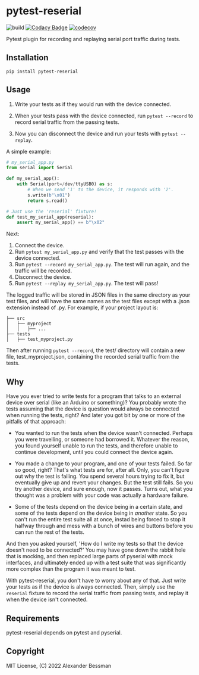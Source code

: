 # pytest-reserial

![build](https://github.com/bessman/pytest-reserial/actions/workflows/tox.yml/badge.svg)
[![Codacy Badge](https://api.codacy.com/project/badge/Grade/18b7f42be4e043ce98a4852996a343dc)](https://app.codacy.com/gh/bessman/pytest-reserial?utm_source=github.com&utm_medium=referral&utm_content=bessman/pytest-reserial&utm_campaign=Badge_Grade_Settings)
[![codecov](https://codecov.io/gh/bessman/pytest-reserial/branch/master/graph/badge.svg)](https://codecov.io/gh/bessman/pytest-reserial)

Pytest plugin for recording and replaying serial port traffic during tests.

## Installation

`pip install pytest-reserial`

## Usage

1.  Write your tests as if they would run with the device connected.

2.  When your tests pass with the device connected, run `pytest --record` to record serial traffic 
    from the passing tests.

3.  Now you can disconnect the device and run your tests with `pytest --replay`.

A simple example:

```python
# my_serial_app.py
from serial import Serial

def my_serial_app():
    with Serial(port=/dev/ttyUSB0) as s:
        # When we send '1' to the device, it responds with '2'.
        s.write(b"\x01")
        return s.read()

# Just use the 'reserial' fixture!
def test_my_serial_app(reserial):
    assert my_serial_app() == b"\x02"
```

Next:

1.  Connect the device.
2.  Run `pytest my_serial_app.py` and verify that the test passes with the device connected.
3.  Run `pytest --record my_serial_app.py`. The test will run again, and the traffic will be recorded.
4.  Disconnect the device.
5.  Run `pytest --replay my_serial_app.py`. The test will pass!

The logged traffic will be stored in JSON files in the same directory as your test files, and will have the same names as the test files except with a .json extension instead of .py. For example, if your project layout is:

```shell
├── src
│   ├── myproject
│   │   ├── ...
├── tests
│   ├── test_myproject.py
```

Then after running `pytest --record`, the test/ directory will contain a new file, test_myproject.json, containing the recorded serial traffic from the tests.

## Why

Have you ever tried to write tests for a program that talks to an external device over serial (like an Arduino or something)? You probably wrote the tests assuming that the device is question would always be connected when running the tests, right? And later you got bit by one or more of the pitfalls of that approach:

-   You wanted to run the tests when the device wasn't connected. Perhaps you were travelling, or
    someone had borrowed it. Whatever the reason, you found yourself unable to run the tests, and
    therefore unable to continue development, until you could connect the device again.

-   You made a change to your program, and one of your tests failed. So far so good, right? That's
    what tests are for, after all. Only, you can't figure out why the test is failing. You spend
    several hours trying to fix it, but eventually give up and revert your changes.
    But the test still fails.
    So you try another device, and sure enough, now it passes. Turns out, what you thought was a
    problem with your code was actually a hardware failure.

-   Some of the tests depend on the device being in a certain state, and some of the tests depend on
    the device being in *another* state. So you can't run the entire test suite all at once, instad
    being forced to stop it halfway through and mess with a bunch of wires and buttons before you can
    run the rest of the tests.
   
And then you asked yourself, 'How do I write my tests so that the device doesn't need to be connected?' You may have gone down the rabbit hole that is mocking, and then replaced large parts of pyserial with mock interfaces, and ultimately ended up with a test suite that was significantly more complex than the program it was meant to test.

With pytest-reserial, you don't have to worry about any of that. Just write your tests as if the device is always connected. Then, simply use the `reserial` fixture to record the serial traffic from passing tests, and replay it when the device isn't connected.

## Requirements

pytest-reserial depends on pytest and pyserial.

## Copyright

MIT License, (C) 2022 Alexander Bessman
